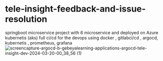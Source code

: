 # tele-insight-feedback-and-issue-resolution
springboot   microservice  project with 6 microservice and deployed on Azure kubernetis (aks)  full ci/cd      for the devops using docker , gitlabci/cd , argocd, kubernetis , prometheus, grafana
![screencapture-argocd-b-gebeyalearning-applications-argocd-tele-insight-dev-2024-03-20-00_38_56 (1)](https://github.com/aron001/tele-insight-feedback-and-issue-resolution/assets/103599957/79317f46-61d7-41b8-a3fe-c997a1effdb6)
